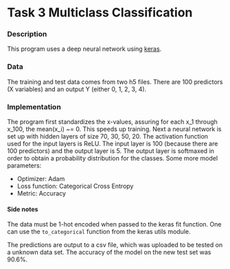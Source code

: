 # Task 3 Multiclass Classification

### Description
This program uses a deep neural network using [keras](https://keras.io/). 

### Data
The training and test data comes from two h5 files. There are 100 predictors (X variables) and an output Y (either 0, 1, 2, 3, 4). 

### Implementation
The program first standardizes the x-values, assuring for each x_1 through x_100, the mean(x_i) ~= 0. This speeds up training. Next a neural network is set up with hidden layers of size 70, 30, 50, 20. The activation function used for the input layers is ReLU. The input layer is 100 (because there are 100 predictors) and the output layer is 5. The output layer is softmaxed in order to obtain a probability distribution for the classes. Some more model parameters: 
* Optimizer: Adam
* Loss function: Categorical Cross Entropy
* Metric: Accuracy

#### Side notes
The data must be 1-hot encoded when passed to the keras fit function. One can use the `to_categorical` function from the keras utils module. 

The predictions are output to a csv file, which was uploaded to be tested on a unknown data set. The accuracy of the model on the new test set was 90.6%. 
